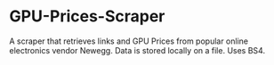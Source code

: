 # GPU-Prices-Scraper

A scraper that retrieves links and GPU Prices from popular online electronics vendor Newegg. Data is stored locally on a file. Uses BS4.  
